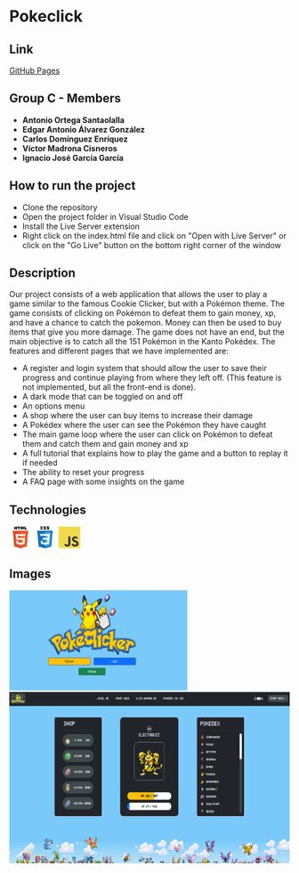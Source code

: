# Pokeclick
## Link
[GitHub Pages](https://pokuma.github.io/pokeclick/)

## Group C - Members
* **Antonio Ortega Santaolalla**<br>
* **Edgar Antonio Álvarez González**<br>
* **Carlos Domínguez Enríquez**<br>
* **Víctor Madrona Cisneros**<br>
* **Ignacio José García García**<br>

## How to run the project
* Clone the repository
* Open the project folder in Visual Studio Code
* Install the Live Server extension
* Right click on the index.html file and click on "Open with Live Server" or click on the "Go Live" button on the bottom right corner of the window

## Description
Our project consists of a web application that allows the user to play a game similar to the famous Cookie Clicker, but with a Pokémon theme. The game consists of clicking on Pokémon to defeat them to gain money, xp, and have a chance to catch the pokemon. Money can then be used to buy items that give you more damage. The game does not have an end, but the main objective is to catch all the 151 Pokémon in the Kanto Pokédex.
The features and different pages that we have implemented are:
* A register and login system that should allow the user to save their progress and continue playing from where they left off. (This feature is not implemented, but all the front-end is done).
* A dark mode that can be toggled on and off
* An options menu
* A shop where the user can buy items to increase their damage
* A Pokédex where the user can see the Pokémon they have caught
* The main game loop where the user can click on Pokémon to defeat them and catch them and gain money and xp
* A full tutorial that explains how to play the game and a button to replay it if needed
* The ability to reset your progress
* A FAQ page with some insights on the game

## Technologies
<p>
<img src="https://raw.githubusercontent.com/devicons/devicon/master/icons/html5/html5-original-wordmark.svg" alt= “html” width="40" height="40">
<img src="https://raw.githubusercontent.com/devicons/devicon/master/icons/css3/css3-original-wordmark.svg" alt= “css” width="40" height="40">
<img src="https://raw.githubusercontent.com/devicons/devicon/master/icons/javascript/javascript-original.svg" alt= “javascript” width="40" height="40">
</p>

## Images
<img src="/assets/images/readmeimg/index.PNG" alt="index page" width="320" height="180">
<img src="/assets/images/readmeimg/game.PNG" alt="game page" width="640" height="308">
